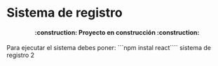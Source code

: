 <h1> Sistema de registro </h1>

 
<h4 align="center">
:construction: Proyecto en construcción :construction:
</h4>
Para ejecutar el sistema debes poner:
 ```npm instal react````
sistema de registro 2
